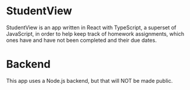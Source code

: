 # StudentView

StudentView is an app written in React with TypeScript, a superset of JavaScript, in order to help keep track of homework assignments, which ones have and have not been completed and their due dates. 

# Backend

This app uses a Node.js backend, but that will NOT be made public.
